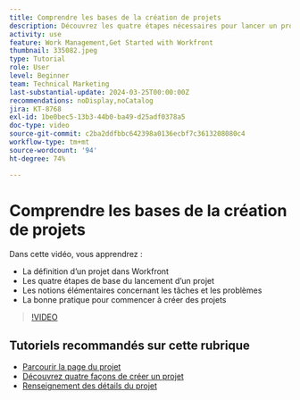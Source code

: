 ```yaml
---
title: Comprendre les bases de la création de projets
description: Découvrez les quatre étapes nécessaires pour lancer un projet, la définition d’un projet et les trois méthodes les plus courantes pour créer un projet.
activity: use
feature: Work Management,Get Started with Workfront
thumbnail: 335082.jpeg
type: Tutorial
role: User
level: Beginner
team: Technical Marketing
last-substantial-update: 2024-03-25T00:00:00Z
recommendations: noDisplay,noCatalog
jira: KT-8768
exl-id: 1be0bec5-13b3-44b0-ba49-d25adf0378a5
doc-type: video
source-git-commit: c2ba2ddfbbc642398a0136ecbf7c3613208080c4
workflow-type: tm+mt
source-wordcount: '94'
ht-degree: 74%

---
```


# Comprendre les bases de la création de projets

Dans cette vidéo, vous apprendrez :

* La définition d’un projet dans Workfront
* Les quatre étapes de base du lancement d’un projet
* Les notions élémentaires concernant les tâches et les problèmes
* La bonne pratique pour commencer à créer des projets

>[!VIDEO](https://video.tv.adobe.com/v/335082/?quality=12&learn=on)

## Tutoriels recommandés sur cette rubrique

* [Parcourir la page du projet](https://experienceleague.adobe.com/en/docs/workfront-learn/tutorials-workfront/manage-work/projects/navigate-the-project-page)
* [Découvrez quatre façons de créer un projet](https://experienceleague.adobe.com/en/docs/workfront-learn/tutorials-workfront/manage-work/projects/understand-other-ways-to-create-projects)
* [Renseignement des détails du projet](https://experienceleague.adobe.com/en/docs/workfront-learn/tutorials-workfront/manage-work/projects/fill-in-the-project-details)


